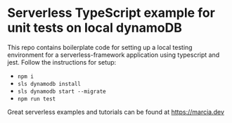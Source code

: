 # Serverless TypeScript example for unit tests on local dynamoDB

This repo contains boilerplate code for setting up a local testing environment for a serverless-framework application using typescript and jest. Follow the instructions for setup:

 - `npm i`
 - `sls dynamodb install`
 - `sls dynamodb start --migrate`
 - `npm run test`


 Great serverless examples and tutorials can be found at https://marcia.dev